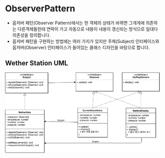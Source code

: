 # ObserverPattern

- 옵저버 패턴(Observer Pattern)에서는 한 객체의 상태가 바뀌면 그개게에 의존하는 다른객체들한테 연락이 가고 자동으로 내용이 내용이 갱신되는 방식으로 일대다 의존성을 정의합니다.
- 옵저버 패턴을 구현하는 방법에는 여러 가지가 있지만 주제(Subject) 인터페이스와 옵저버(Observer) 인터페이스가 들어있는 클래스 디자인을 바탕으로 합니다.

## Wether Station UML

![image](./ObserverPattern.png)